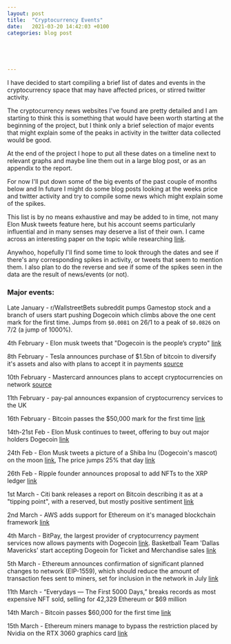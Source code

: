 ```yaml
---
layout: post
title:  "Cryptocurrency Events"
date:   2021-03-20 14:42:03 +0100
categories: blog post





---
```


I have decided to start compiling a brief list of dates and events in the cryptocurrency space that may have affected prices, or stirred twitter activity.

The cryptocurrency news websites I've found are pretty detailed and I am starting to think this is something that would have been worth starting at the beginning of the project, but I think only a brief selection of major events that might explain some of the peaks in activity in the twitter data collected would be good.

At the end of the project I hope to put all these dates on a timeline next to relevant graphs and maybe line them out in a large blog post, or as an appendix to the report.

For now I'll put down some of the big events of the past couple of months below and In future I might do some blog posts looking at the weeks price and twitter activity and try to compile some news which might explain some of the spikes.

This list is by no means exhaustive and may be added to in time, not many Elon Musk tweets feature here, but his account seems particularly influential and in many senses may deserve a list of their own. I came across an interesting paper on the topic while researching [link](https://papers.ssrn.com/sol3/papers.cfm?abstract_id=3778844).

Anywhoo, hopefully I'll find some time to look through the dates and see if there's any corresponding spikes in activity, or tweets that seem to mention them. I also plan to do the reverse and see if some of the spikes seen in the data are the result of news/events (or not).

### Major events:

Late January - r/WallstreetBets subreddit pumps Gamestop stock and a branch of users start pushing Dogecoin which climbs above the one cent mark for the first time. Jumps from `$0.0081` on 26/1 to a peak of `$0.0826` on 7/2 (a jump of 1000%).

4th February - Elon musk tweets that "Dogecoin is the people’s crypto" [link](https://twitter.com/elonmusk/status/1357241340313141249)

8th February -  Tesla announces purchase of $1.5bn of bitcoin to diversify it's assets and also with plans to accept it in payments [source](https://www.sec.gov/ix?doc=/Archives/edgar/data/1318605/000156459021004599/tsla-10k_20201231.htm)

10th February - Mastercard announces plans to accept cryptocurrencies on network [source](https://www.mastercard.com/news/perspectives/2021/why-mastercard-is-bringing-crypto-onto-our-network/)

11th February - pay-pal announces expansion of cryptocurrency services to the UK

16th February - Bitcoin passes the $50,000 mark for the first time [link](https://www.bbc.co.uk/news/business-56084499)

14th-21st Feb - Elon Musk continues to tweet, offering to buy out major holders Dogecoin [link](https://www.independent.co.uk/life-style/gadgets-and-tech/elon-musk-dogecoin-currency-internet-b1802319.html)

24th Feb - Elon Musk tweets a picture of a Shiba Inu (Dogecoin's mascot) on the moon [link](https://twitter.com/elonmusk/status/1364560733472579591), The price jumps 25% that day [link](https://www.telegraph.co.uk/technology/2021/02/24/bitcoin-bounces-jack-dorsey-invests-170m-live-updates/)

26th Feb - Ripple founder announces proposal to add NFTs to the XRP ledger [link](https://twitter.com/WietseWind/status/1365123770101432321)

1st March - Citi bank releases a report on Bitcoin describing it as at a "tipping point", with a reserved, but mostly positive sentiment [link](https://ir.citi.com/_tpHpW8MfaZ1QXwGmP1JGMGXXI95qXm3IMJzUJScLMb6XIjtOls6EbDehXMR3B_o9Opi7mdc5tQ%3D)

2nd March - AWS adds support for Ethereum on it's managed blockchain framework [link](https://aws.amazon.com/about-aws/whats-new/2021/03/announcing-general-availability-of-ethereum-on-amazon-managed-blockchain/)

4th March - BitPay, the largest provider of cryptocurrency payment services now allows payments with Dogecoin [link](https://www.businesswire.com/news/home/20210304005739/en/BitPay-Lets-Merchants-Accept-Dogecoin). Basketball Team 'Dallas Mavericks' start accepting Dogeoin for Ticket and Merchandise sales [link](https://www.mavs.com/dogecoin/)

5th March - Ethereum announces confirmation of significant planned changes to network (EIP-1559), which should reduce the amount of transaction fees sent to miners, set for  inclusion in the network in July [link](https://decrypt.co/60395/upgrade-reduce-supply-ethereum-gets-launch-date-eip-1559)

11th March - “Everydays — The First 5000 Days,”  breaks records as most expensive NFT sold, selling for 42,329 Ethereum or $69 million

14th March - Bitcoin passes $60,000 for the first time [link](https://www.bbc.co.uk/news/business-56390409)

15th March - Ethereum miners manage to bypass the restriction placed by Nvidia on the RTX 3060 graphics card [link](https://www.kitguru.net/components/graphic-cards/matthew-wilson/crypto-miners-successfully-crack-rtx-3060-ethereum-restrictions/)

